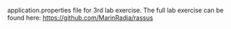 application.properties file for 3rd lab exercise.
The full lab exercise can be found here: https://github.com/MarinRadja/rassus
